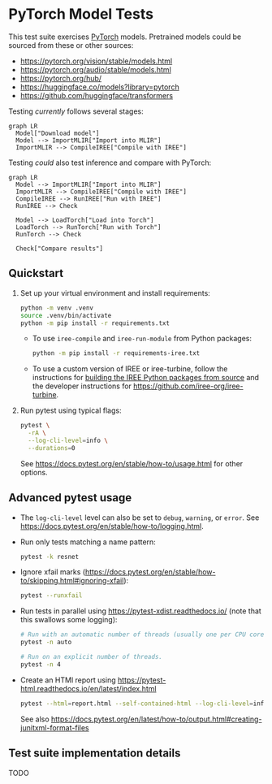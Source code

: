 # PyTorch Model Tests

This test suite exercises [PyTorch](https://pytorch.org/) models. Pretrained
models could be sourced from these or other sources:

* https://pytorch.org/vision/stable/models.html
* https://pytorch.org/audio/stable/models.html
* https://pytorch.org/hub/
* https://huggingface.co/models?library=pytorch
* https://github.com/huggingface/transformers

Testing *currently* follows several stages:

```mermaid
graph LR
  Model["Download model"]
  Model --> ImportMLIR["Import into MLIR"]
  ImportMLIR --> CompileIREE["Compile with IREE"]
```

Testing *could* also test inference and compare with PyTorch:

```mermaid
graph LR
  Model --> ImportMLIR["Import into MLIR"]
  ImportMLIR --> CompileIREE["Compile with IREE"]
  CompileIREE --> RunIREE["Run with IREE"]
  RunIREE --> Check

  Model --> LoadTorch["Load into Torch"]
  LoadTorch --> RunTorch["Run with Torch"]
  RunTorch --> Check

  Check["Compare results"]
```

## Quickstart

1. Set up your virtual environment and install requirements:

    ```bash
    python -m venv .venv
    source .venv/bin/activate
    python -m pip install -r requirements.txt
    ```

    * To use `iree-compile` and `iree-run-module` from Python packages:

        ```bash
        python -m pip install -r requirements-iree.txt
        ```

    * To use a custom version of IREE or iree-turbine, follow the instructions
      for
      [building the IREE Python packages from source](https://iree.dev/building-from-source/getting-started/#python-bindings)
      and the developer instructions for
      https://github.com/iree-org/iree-turbine.

2. Run pytest using typical flags:

    ```bash
    pytest \
      -rA \
      --log-cli-level=info \
      --durations=0
    ```

    See https://docs.pytest.org/en/stable/how-to/usage.html for other options.

## Advanced pytest usage

* The `log-cli-level` level can also be set to `debug`, `warning`, or `error`.
  See https://docs.pytest.org/en/stable/how-to/logging.html.
* Run only tests matching a name pattern:

    ```bash
    pytest -k resnet
    ```

* Ignore xfail marks
  (https://docs.pytest.org/en/stable/how-to/skipping.html#ignoring-xfail):

    ```bash
    pytest --runxfail
    ```

* Run tests in parallel using https://pytest-xdist.readthedocs.io/
  (note that this swallows some logging):

    ```bash
    # Run with an automatic number of threads (usually one per CPU core).
    pytest -n auto

    # Run on an explicit number of threads.
    pytest -n 4
    ```

* Create an HTMl report using https://pytest-html.readthedocs.io/en/latest/index.html

    ```bash
    pytest --html=report.html --self-contained-html --log-cli-level=info
    ```

    See also
    https://docs.pytest.org/en/latest/how-to/output.html#creating-junitxml-format-files

## Test suite implementation details

TODO
